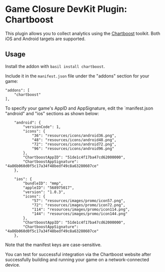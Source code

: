 # Game Closure DevKit Plugin: Chartboost

This plugin allows you to collect analytics using the [Chartboost](https://chartboost.com/) toolkit.  Both iOS and Android targets are supported.

## Usage

Install the addon with `basil install chartboost`.

Include it in the `manifest.json` file under the "addons" section for your game:

~~~
"addons": [
	"chartboost"
],
~~~

To specify your game's AppID and AppSignature, edit the `manifest.json "android" and "ios" sections as shown below:

~~~
	"android": {
		"versionCode": 1,
		"icons": {
			"36": "resources/icons/android36.png",
			"48": "resources/icons/android48.png",
			"72": "resources/icons/android72.png",
			"96": "resources/icons/android96.png"
		},
		"ChartboostAppID": "51de1c4f17ba47cd62000000",
		"ChartboostAppSignature": "4a86b060d0f5c17a34f48bedf49c8a63280607ce"
	},
~~~

~~~
	"ios": {
		"bundleID": "mmp",
		"appleID": "568975017",
		"version": "1.0.3",
		"icons": {
			"57": "resources/images/promo/icon57.png",
			"72": "resources/images/promo/icon72.png",
			"114": "resources/images/promo/icon114.png",
			"144": "resources/images/promo/icon144.png"
		},
		"ChartboostAppID": "51de1c4f17ba47cd62000000",
		"ChartboostAppSignature": "4a86b060d0f5c17a34f48bedf49c8a63280607ce"
	},
~~~

Note that the manifest keys are case-sensitive.

You can test for successful integration via the Chartboost website after successfully building and running your game on a network-connected device.
